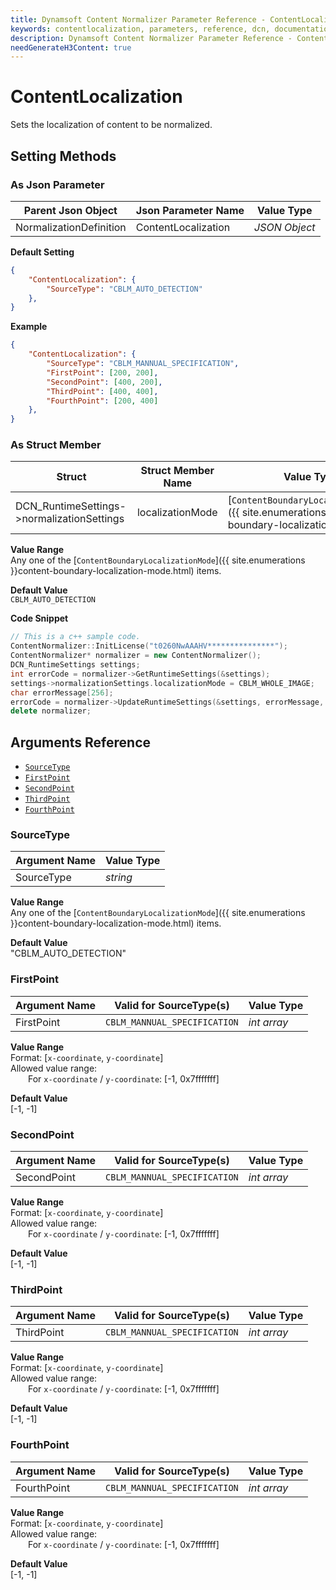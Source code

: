 ```yaml
---
title: Dynamsoft Content Normalizer Parameter Reference - ContentLocalization
keywords: contentlocalization, parameters, reference, dcn, documentation
description: Dynamsoft Content Normalizer Parameter Reference - ContentLocalization
needGenerateH3Content: true
---
```



# ContentLocalization
Sets the localization of content to be normalized.

## Setting Methods
### As Json Parameter

| Parent Json Object | Json Parameter Name | Value Type | 
| ------------------ | ------------------- | ---------- |
| NormalizationDefinition | ContentLocalization | *JSON Object* |

**Default Setting**  
```json
{
    "ContentLocalization": {
        "SourceType": "CBLM_AUTO_DETECTION"
    },
}
```

**Example**  
```json
{
    "ContentLocalization": {
        "SourceType": "CBLM_MANNUAL_SPECIFICATION",
        "FirstPoint": [200, 200],
        "SecondPoint": [400, 200],
        "ThirdPoint": [400, 400],
        "FourthPoint": [200, 400]
    },
}
```

### As Struct Member

| Struct | Struct Member Name | Value Type | 
| ------ | ------------------ | ---------- |
| DCN_RuntimeSettings->normalizationSettings | localizationMode | [`ContentBoundaryLocalizationMode`]({{ site.enumerations }}content-boundary-localization-mode.html) |

**Value Range**  
    Any one of the [`ContentBoundaryLocalizationMode`]({{ site.enumerations }}content-boundary-localization-mode.html) items.

**Default Value**  
    `CBLM_AUTO_DETECTION`

**Code Snippet**  
```cpp
// This is a c++ sample code.
ContentNormalizer::InitLicense("t0260NwAAAHV***************");
ContentNormalizer* normalizer = new ContentNormalizer();
DCN_RuntimeSettings settings;
int errorCode = normalizer->GetRuntimeSettings(&settings);
settings->normalizationSettings.localizationMode = CBLM_WHOLE_IMAGE;
char errorMessage[256];
errorCode = normalizer->UpdateRuntimeSettings(&settings, errorMessage, 256);
delete normalizer;
```



## Arguments Reference
- [`SourceType`](#sourcetype)
- [`FirstPoint`](#firstpoint)
- [`SecondPoint`](#secondpoint)
- [`ThirdPoint`](#thirdpoint)
- [`FourthPoint`](#fourthpoint)

### SourceType

| Argument Name | Value Type | 
| ------------- | ---------- |
| SourceType | *string* |

**Value Range**   
    Any one of the [`ContentBoundaryLocalizationMode`]({{ site.enumerations }}content-boundary-localization-mode.html) items.

**Default Value**   
    "CBLM_AUTO_DETECTION"

### FirstPoint

| Argument Name | Valid for SourceType(s) | Value Type | 
| ------------- | ----------------------- | ---------- |
| FirstPoint | `CBLM_MANNUAL_SPECIFICATION` | *int array* |

**Value Range**    
    Format: [`x-coordinate`, `y-coordinate`]    
    Allowed value range:   
        &emsp;&emsp;For `x-coordinate` / `y-coordinate`: [-1, 0x7fffffff] 

**Default Value**   
    [-1, -1]

### SecondPoint

| Argument Name | Valid for SourceType(s) | Value Type | 
| ------------- | ----------------------- | ---------- |
| SecondPoint | `CBLM_MANNUAL_SPECIFICATION` | *int array* |

**Value Range**    
    Format: [`x-coordinate`, `y-coordinate`]    
    Allowed value range:   
        &emsp;&emsp;For `x-coordinate` / `y-coordinate`: [-1, 0x7fffffff] 

**Default Value**   
    [-1, -1]

### ThirdPoint

| Argument Name | Valid for SourceType(s) | Value Type | 
| ------------- | ----------------------- | ---------- |
| ThirdPoint | `CBLM_MANNUAL_SPECIFICATION` | *int array* |

**Value Range**    
    Format: [`x-coordinate`, `y-coordinate`]    
    Allowed value range:   
        &emsp;&emsp;For `x-coordinate` / `y-coordinate`: [-1, 0x7fffffff] 

**Default Value**   
    [-1, -1]

### FourthPoint

| Argument Name | Valid for SourceType(s) | Value Type | 
| ------------- | ----------------------- | ---------- |
| FourthPoint | `CBLM_MANNUAL_SPECIFICATION` | *int array* |

**Value Range**    
    Format: [`x-coordinate`, `y-coordinate`]    
    Allowed value range:   
        &emsp;&emsp;For `x-coordinate` / `y-coordinate`: [-1, 0x7fffffff] 

**Default Value**   
    [-1, -1]
    